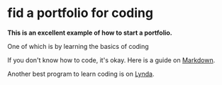 # fid a portfolio for coding
<p><strong>This is an excellent example of how to start a portfolio.</strong></p>
<p>One of which is by learning the basics of coding</p>
<p>If you don't know how to code, it's okay. Here is a guide on <a href="https://markdown-guide.readthedocs.io/en/latest/basics.html">Markdown</a>.</p>
<p>Another best program to learn coding is on <a href="https://www.lynda.com/Web-Design-training-tutorials/1376-0.html">Lynda</a>.</p>
